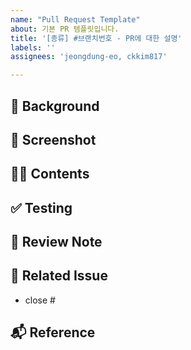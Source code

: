 ```yaml
---
name: "Pull Request Template"
about: 기본 PR 템플릿입니다.
title: '[종류] #브랜치번호 - PR에 대한 설명'
labels: ''
assignees: 'jeongdung-eo, ckkim817'

---
```


## 🌁 Background
<!-- 해당 PR을 작성하게 된 이유를 적어주세요. -->


## 📱 Screenshot
<!-- 스크린샷이나 동영상을 첨부해주세요. -->


## 👩‍💻 Contents
<!-- 작업 내용을 적어주세요 -->


## ✅ Testing
<!-- 테스트 방법을 적어주세요 -->


## 📝 Review Note
<!-- PR과정에서 든 생각이나 개선할 내용이 있다면 적어주세요. -->


## 📣 Related Issue
<!-- 관련 이슈를 적어주세요. -->
- close #


## 📬 Reference
<!-- 참고한 코드의 출처를 작성해주세요 -->

